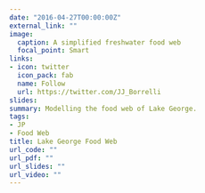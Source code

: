 ```yaml
---
date: "2016-04-27T00:00:00Z"
external_link: ""
image:
  caption: A simplified freshwater food web
  focal_point: Smart
links:
- icon: twitter
  icon_pack: fab
  name: Follow
  url: https://twitter.com/JJ_Borrelli
slides: 
summary: Modelling the food web of Lake George.
tags:
- JP
- Food Web
title: Lake George Food Web
url_code: ""
url_pdf: ""
url_slides: ""
url_video: ""
---
```



